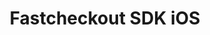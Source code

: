 ---
title : "Fastcheckout SDK iOS"
meta_title: "Fastcheckout SDK iOS configuration manual - MultiSafepay Docs"
meta_description: "MultiSafepay SDK for iOS. Easily integrate MultiSafepay payment solutions into your iOS platform with the free SDK"
github_url : "https://github.com/MultiSafepay/fastcheckout-ios-sdk"
logo: "/logo/Integrations/Fastcheckout_iOS.svg"
weight: 20
title_short: "Fastcheckout SDK iOS"
layout: 'single'
manual: "."
description_short: "The iOS version of our Fastcheckout SDK a library to integrate into a application to provide a connection to MultiSafepay services."

description: "The Fastcheckout SDK is a library to integrate into your native Android, iOS and/or React Native application providing connection to MultiSafepay services. The Fastcheckout SDK adds a smooth, fast and native checkout experience to your mobile app, and by storing and reusing data it is the fastest checkout process available for shopping apps)."
aliases: 
    - /integrations/fastcheckout-ios/
    - /integrations/sdk/fastcheckout-ios/
---
